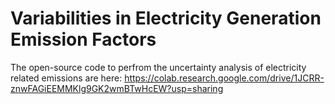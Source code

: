 # Variabilities in Electricity Generation Emission Factors

The open-source code to perfrom the uncertainty analysis of electricity related emissions are here:
https://colab.research.google.com/drive/1JCRR-znwFAGiEEMMKlg9GK2wmBTwHcEW?usp=sharing

